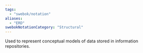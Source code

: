 ```yaml
---
tags:
  - "swebok/notation"
aliases:
  - "ERD"
swebokNotationCategory: "Structural"
---
```

Used to represent conceptual models of data stored in information repositories.